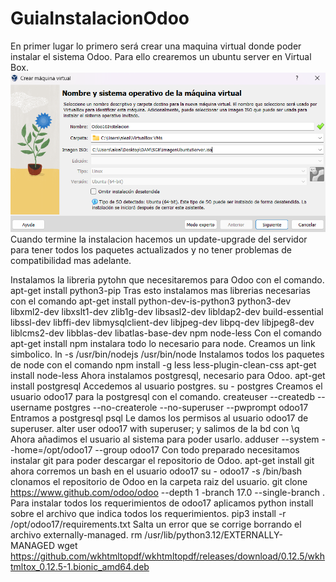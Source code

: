 # GuiaInstalacionOdoo
En primer lugar lo primero será crear una maquina virtual donde poder instalar el sistema Odoo. Para ello crearemos un ubuntu server en Virtual Box.
![alt text](image.png)
Cuando termine la instalacion hacemos un update-upgrade del servidor para tener todos los paquetes actualizados y no tener problemas de compatibilidad mas adelante.


Instalamos la libreria pytohn que necesitaremos para Odoo con el comando.
apt-get install  python3-pip
Tras esto instalamos mas librerias necesarias con el comando apt-get install python-dev-is-python3 python3-dev libxml2-dev libxslt1-dev zlib1g-dev libsasl2-dev libldap2-dev build-essential libssl-dev libffi-dev libmysqlclient-dev libjpeg-dev libpq-dev libjpeg8-dev liblcms2-dev libblas-dev libatlas-base-dev npm node-less
Con el comando apt-get install npm instalara todo lo necesario para node.
Creamos un link simbolico.
ln -s /usr/bin/nodejs /usr/bin/node
Instalamos todos los paquetes de node con el comando npm install -g less less-plugin-clean-css
apt-get install node-less
Ahora instalamos postgresql, necesario para Odoo. apt-get install postgresql
Accedemos al usuario postgres.
su - postgres
Creamos el usuario odoo17 para la postgresql con el comando. createuser --createdb --username postgres --no-createrole --no-superuser --pwprompt odoo17
Entramos a postgresql 
psql
Le damos los permisos al usuario odoo17 de superuser.
alter user odoo17 with superuser;
y salimos de la bd con
\q
Ahora añadimos el usuario al sistema para poder usarlo.
adduser --system --home=/opt/odoo17 --group odoo17
Con todo preparado necesitamos instalar git para poder descargar el repositorio de Odoo. 
apt-get install git
ahora corremos un bash en el usuario odoo17 
su - odoo17 -s /bin/bash
clonamos el repositorio de Odoo en la carpeta raiz del usuario.
git clone https://www.github.com/odoo/odoo --depth 1 -branch 17.0 --single-branch . 
Para instalar todos los requerimientos de odoo17 aplicamos python install sobre el archivo que indica todos los requerimientos.
pip3 install -r /opt/odoo17/requirements.txt
Salta un error que se corrige borrando el archivo externally-managed.
rm /usr/lib/python3.12/EXTERNALLY-MANAGED
wget https://github.com/wkhtmltopdf/wkhtmltopdf/releases/download/0.12.5/wkhtmltox_0.12.5-1.bionic_amd64.deb  
